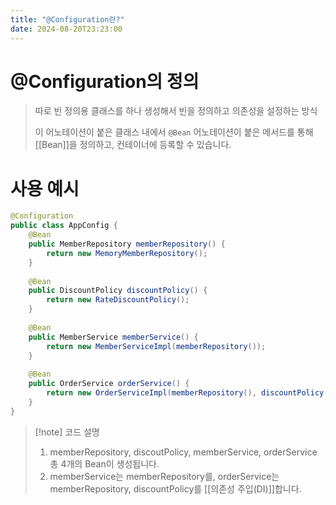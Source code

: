 ```yaml
---
title: "@Configuration란?"
date: 2024-08-20T23:23:00
---
```


# @Configuration의 정의

>따로 빈 정의용 클래스를 하나 생성해서 빈을 정의하고 의존성을 설정하는 방식
>
>이 어노테이션이 붙은 클래스 내에서 `@Bean` 어노테이션이 붙은 메서드를 통해 [[Bean]]을 정의하고, 컨테이너에 등록할 수 있습니다.

# 사용 예시
```java
@Configuration 
public class AppConfig {  
    @Bean  
    public MemberRepository memberRepository() {  
        return new MemoryMemberRepository();  
    }  
  
    @Bean  
    public DiscountPolicy discountPolicy() {  
        return new RateDiscountPolicy();  
    }  
  
    @Bean  
    public MemberService memberService() {  
        return new MemberServiceImpl(memberRepository());  
    }  
  
    @Bean  
    public OrderService orderService() {  
        return new OrderServiceImpl(memberRepository(), discountPolicy());  
    }  
}
```
> [!note] 코드 설명
> 1. memberRepository, discoutPolicy, memberService, orderService 총 4개의 Bean이 생성됩니다.
> 2. memberService는 memberRepository를, orderService는 memberRepository, discountPolicy를 [[의존성 주입(DI)]]합니다.